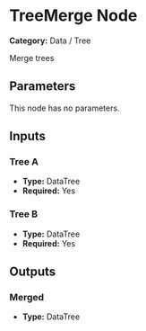 
# TreeMerge Node

**Category:** Data / Tree

Merge trees

## Parameters

This node has no parameters.

## Inputs


### Tree A
- **Type:** DataTree
- **Required:** Yes



### Tree B
- **Type:** DataTree
- **Required:** Yes



## Outputs


### Merged
- **Type:** DataTree




